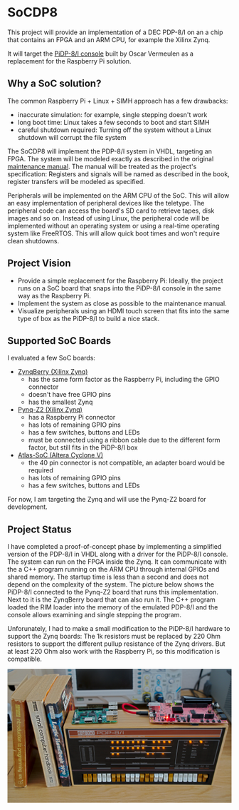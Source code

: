 # SoCDP8

This project will provide an implementation of a DEC PDP-8/I on an a chip that contains an FPGA and an ARM CPU, for example the Xilinx Zynq.

It will target the [PiDP-8/I console](https://obsolescence.wixsite.com/obsolescence/pidp-8) built by Oscar Vermeulen as a replacement for the Raspberry Pi solution.

## Why a SoC solution?
The common Raspberry Pi + Linux + SIMH approach has a few drawbacks:
* inaccurate simulation: for example, single stepping doesn't work
* long boot time: Linux takes a few seconds to boot and start SIMH
* careful shutdown required: Turning off the system without a Linux shutdown will corrupt the file system

The SoCDP8 will implement the PDP-8/I system in VHDL, targeting an FPGA. The system will be modeled exactly as described in the original [maintenance manual](/docs/PDP8I_maintenance_manual_vol1.pdf). The manual will be treated as the project's specification: Registers and signals will be named as described in the book, register transfers will be modeled as specified.

Peripherals will be implemented on the ARM CPU of the SoC. This will allow an easy implementation of peripheral devices like the teletype. The peripheral code can access the board's SD card to retrieve tapes, disk images and so on. Instead of using Linux, the peripheral code will be implemented without an operating system or using a real-time operating system like FreeRTOS. This will allow quick boot times and won't require clean shutdowns.

## Project Vision
* Provide a simple replacement for the Raspberry Pi: Ideally, the project runs on a SoC board that snaps into the PiDP-8/I console in the same way as the Raspberry Pi.
* Implement the system as close as possible to the maintenance manual.
* Visualize peripherals using an HDMI touch screen that fits into the same type of box as the PiDP-8/I to build a nice stack.

## Supported SoC Boards
I evaluated a few SoC boards:
* [ZynqBerry (Xilinx Zynq)](https://shop.trenz-electronic.de/en/TE0726-03M-ZynqBerry-Zynq-7010-in-Raspberry-Pi-form-factor)
  * has the same form factor as the Raspberry Pi, including the GPIO connector
  * doesn't have free GPIO pins
  * has the smallest Zynq
* [Pynq-Z2 (Xilinx Zynq)](http://www.tul.com.tw/ProductsPYNQ-Z2.html)
  * has a Raspberry Pi connector
  * has lots of remaining GPIO pins
  * has a few switches, buttons and LEDs
  * must be connected using a ribbon cable due to the different form factor, but still fits in the PiDP-8/I box
* [Atlas-SoC (Altera Cyclone V)](https://www.terasic.com.tw/cgi-bin/page/archive.pl?Language=English&CategoryNo=163&No=941&PartNo=1)
  * the 40 pin connector is not compatible, an adapter board would be required
  * has lots of remaining GPIO pins
  * has a few switches, buttons and LEDs

For now, I am targeting the Zynq and will use the Pynq-Z2 board for development.

## Project Status
I have completed a proof-of-concept phase by implementing a simplified version of the PDP-8/I in VHDL along with a driver for the PiDP-8/I console. The system can run on the FPGA inside the Zynq. It can communicate with the a C++ program running on the ARM CPU through internal GPIOs and shared memory. The startup time is less than a second and does not depend on the complexity of the system. The picture below shows the PiDP-8/I connected to the Pynq-Z2 board that runs this implementation. Next to it is the ZynqBerry board that can also run it. The C++ program loaded the RIM loader into the memory of the emulated PDP-8/I and the console allows examining and single stepping the program.

Unforunately, I had to make a small modification to the PiDP-8/I hardware to support the Zynq boards: The 1k resistors must be replaced by 220 Ohm resistors to support the different pullup resistance of the Zynq drivers. But at least 220 Ohm also work with the Raspberry Pi, so this modification is compatible.

![GitHub Logo](/pictures/socdp-8.jpg)
